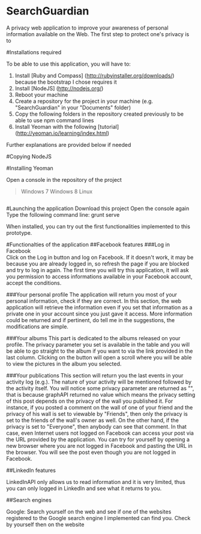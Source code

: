 SearchGuardian
==============

A privacy web application to improve your awareness of personal information available on the Web. The first step to protect one's privacy is to 



#Installations required

To be able to use this application, you will have to:

1. Install [Ruby and Compass] (http://rubyinstaller.org/downloads/) because the bootstrap I chose requires it
2. Install [NodeJS] (http://nodejs.org/)
3. Reboot your machine
4. Create a repository for the project in your machine (e.g. "SearchGuardian" in your "Documents" folder)
5. Copy the following folders in the repository created previously to be able to use npm command lines
6. Install Yeoman with the following [tutorial] (http://yeoman.io/learning/index.html)

Further explanations are provided below if needed

#Copying NodeJS


#Installing Yeoman

Open a console in the repository of the project
>Windows 7
>Windows 8
>Linux
```
```

#Launching the application
Download this project 
Open the console again
Type the following command line: grunt serve



When installed, you can try out the first functionalities implemented to this prototype.


#Functionalties of the application
##Facebook features
###Log in Facebook  
  Click on the Log in button and log on Facebook.
  If it doesn't work, it may be because you are already logged in, so refresh the page if you are blocked and try to log in again.
  The first time you will try this application, it will ask you permission to access informations available in your Facebook account, accept the conditions.

###Your personal profile
  The application will return you most of your personal information, check if they are correct. In this section, the web application will retrieve the information even if you set that information as a private one in your account since you just gave it access. More information could be returned and if pertinent, do tell me in the suggestions, the modifications are simple. 

###Your albums
  This part is dedicated to the albums released on your profile. The privacy parameter you set is available in the table and you will be able to go straight to the album if you want to via the link provided in the last column. Clicking on the button will open a scroll where you will be able to view the pictures in the album you selected.

###Your publications
  This section will return you the last events in your activity log (e.g.). The nature of your activity will be mentioned followed by the activity itself. You will notice some privacy parameter are returned as "", that is because graphAPI returned no value which means the privacy setting of this post depends on the privacy of the wall you published it. For instance, if you posted a comment on the wall of one of your friend and the privacy of his wall is set to viewable by "Friends", then only the privacy is set to the friends of the wall's owner as well. On the other hand, if the privacy is set to "Everyone", then anybody can see that comment. In that case, even Internet users not logged on Facebook can access your post via the URL provided by the application. You can try for yourself by opening a new browser where you are not logged in Facebook and pasting the URL in the browser. You will see the post even though you are not logged in Facebook.


##LinkedIn features

  LinkedInAPI only allows us to read information and it is very limited, thus you can only logged in LinkedIn and see what it returns to you.

##Search engines

  Google: Search yourself on the web and see if one of the websites registered to the Google search engine I implemented can find you. Check by yourself then on the website 


